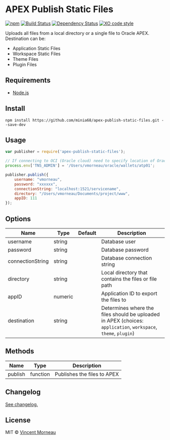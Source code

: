 # APEX Publish Static Files

[![npm](https://img.shields.io/npm/v/apex-publish-static-files.svg)]() [![Build Status](https://travis-ci.org/vincentmorneau/apex-publish-static-files.svg?branch=master)](https://travis-ci.org/vincentmorneau/apex-publish-static-files) [![Dependency Status](https://david-dm.org/vincentmorneau/apex-publish-static-files.svg)](https://david-dm.org/vincentmorneau/apex-publish-static-files) [![XO code style](https://img.shields.io/badge/code_style-XO-5ed9c7.svg)](https://github.com/sindresorhus/xo)

Uploads all files from a local directory or a single file to Oracle APEX. Destination can be:
- Application Static Files
- Workspace Static Files
- Theme Files
- Plugin Files

## Requirements
* [Node.js](https://nodejs.org/en/)

## Install
```
npm install https://github.com/minia68/apex-publish-static-files.git --save-dev
```

## Usage
```javascript
var publisher = require('apex-publish-static-files');

// If connecting to OCI (Oracle cloud) need to specify location of Oracle Wallet
process.env['TNS_ADMIN'] = '/Users/vmorneau/oracle/wallets/atp01';

publisher.publish({
	username: "vmorneau",
	password: "xxxxxx",
	connectionString: "localhost:1521/servicename",
    directory: "/Users/vmorneau/Documents/project/www",
    appID: 111
});
```

## Options
Name | Type | Default | Description
--- | --- | --- | ---
username | string | | Database user
password | string | | Database password
connectionString | string | | Database connection string
directory | string | | Local directory that contains the files or file path
appID | numeric | | Application ID to export the files to
destination | string | | Determines where the files should be uploaded in APEX (choices: `application`, `workspace`, `theme`, `plugin`)

## Methods
Name | Type | Description
--- | --- | ---
publish | function | Publishes the files to APEX

## Changelog
[See changelog.](changelog.md)

## License
MIT © [Vincent Morneau](http://vmorneau.me)
